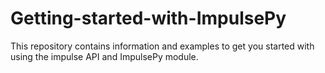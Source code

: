 # Getting-started-with-ImpulsePy
This repository contains information and examples to get you started with using the impulse API and ImpulsePy module.
